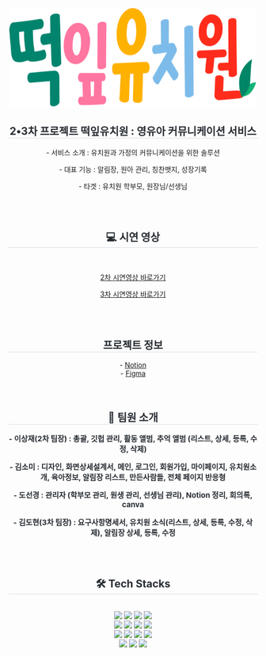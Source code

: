 <div align="center">
    <img src="./public/images/common/header/logo.svg" width="500" height="200"/>
    <h2 style="border-bottom: 1px solid #d8dee4; color: #282d33;">2•3차 프로젝트 떡잎유치원 : 영유아 커뮤니케이션 서비스</h2>
    <div font-size: 15px; color: #282d33>
    <p>- 서비스 소개 : 유치원과 가정의 커뮤니케이션을 위한 솔루션</p>
    <p>- 대표 기능 : 알림장, 원아 관리, 칭찬뱃지, 성장기록</p>
    <p>- 타겟 : 유치원 학부모, 원장님/선생님</p>
    <br />
    <br />
    <h2 style="border-bottom: 1px solid #d8dee4; color: #282d33;"> 💻 시연 영상 </h2> <br> 
    <p><a href="https://youtu.be/SdolCKqjZKw" terget="_blank">    
2차 시연영상 바로가기</a></p>
    <p><a href="https://youtu.be/bYq38cG8pIk" terget="_blank">    
3차 시연영상 바로가기</a></p>
    <br />
    <br />
    <h2 style="border-bottom: 1px solid #d8dee4; color: #282d33;">프로젝트 정보</h2>
    <div font-size: 15px; color: #282d33>
    - <a href="https://alert-stomach-4e6.notion.site/2-3-f77ee2e63bbc41ee8667735ac3a8b81f?pvs=4" terget="_blank">Notion</a><br/>
    - <a href="https://www.canva.com/design/DAF7PIYHObc/YV7GM4iWEuSKpZ1iZxM8jg/edit" terget="_blank">Figma</a>
    </div>
    <br/>
    <br/>
    <h2 style="border-bottom: 1px solid #d8dee4; color: #282d33;">🤼 팀원 소개 </h2>  
    <div style="font-weight: 700; font-size: 15px; color: #282d33;">
    <p>- 이상재(2차 팀장) : 총괄, 깃헙 관리, 활동 앨범, 추억 앨범 (리스트, 상세, 등록, 수정, 삭제)</p>
    <p>- 김소미 : 디자인, 화면상세설계서, 메인, 로그인, 회원가입, 마이페이지, 유치원소개, 육아정보, 알림장 리스트, 만든사람들, 전체 페이지 반응형</p>
    <p>- 도선경 : 관리자 (학부모 관리, 원생 관리, 선생님 관리), Notion 정리, 회의록, canva </p>
    <p>- 김도현(3차 팀장) : 요구사항명세서, 유치원 소식(리스트, 상세, 등록, 수정, 삭제), 알림장 상세, 등록, 수정 </p>
    </div>
    <br/>
    <br/>
    <h2 style="border-bottom: 1px solid #d8dee4; color: #282d33;"> 🛠️ Tech Stacks </h2> <br> 
        <img src="https://img.shields.io/badge/HTML5-E34F26?style=for-the-badge&logo=HTML5&logoColor=white">
        <img src="https://img.shields.io/badge/CSS3-1572B6?style=for-the-badge&logo=CSS3&logoColor=white">
        <img src="https://img.shields.io/badge/Javascript-F7DF1E?style=for-the-badge&logo=Javascript&logoColor=white">
        <img src="https://img.shields.io/badge/React-61DAFB?style=for-the-badge&logo=React&logoColor=white">
        <br/>
        <img src="https://img.shields.io/badge/Sass-CC6699?style=for-the-badge&logo=Sass&logoColor=white">
        <img src="https://img.shields.io/badge/StyledComponents-DB7093?style=for-the-badge&logo=StyledComponents&logoColor=white">
        <img src="https://img.shields.io/badge/Redux-764ABC?style=for-the-badge&logo=Redux&logoColor=white">
        <img src="https://img.shields.io/badge/Firebase-FFCA28?style=for-the-badge&logo=Firebase&logoColor=white">
        <br>
        <img src="https://img.shields.io/badge/Git-F05032?style=for-the-badge&logo=Git&logoColor=white">
        <img src="https://img.shields.io/badge/Github-181717?style=for-the-badge&logo=Github&logoColor=white">
        <img src="https://img.shields.io/badge/Notion-000000?style=for-the-badge&logo=Notion&logoColor=white">
        <img src="https://img.shields.io/badge/Slack-4A154B?style=for-the-badge&logo=Slack&logoColor=white">
        <br/>
        <img src="https://img.shields.io/badge/Prettier-F7B93E?style=for-the-badge&logo=Prettier&logoColor=white">
        <img src="https://img.shields.io/badge/Eslint-4B32C3?style=for-the-badge&logo=Eslint&logoColor=white">
        <img src="https://img.shields.io/badge/Figma-F24E1E?style=for-the-badge&logo=Figma&logoColor=white">
        <br/>
            <br/>
    <br/>
</div>
